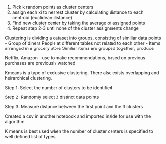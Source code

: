 1. Pick k random points as cluster centers
2. assign each xi to nearest cluster by calculating distance to each centroid (euclidean distance)
3. Find new cluster center by taking the average of assigned points
4. Repeat step 2-3 until none of the cluster assignments change 

Clustering is dividing a dataset into groups, consisting of similiar data points 
    - Group of diners 
        People at different tables not related to each other
    - Items arranged in a grocery store
        Similiar items are grouped together; produce

Netflix, Amazon - use to make recommendations, based on previous purchases are previously watched 

Kmeans is a type of exclusive clustering.  There also exists overlapping and heirarchical clustering. 


Step 1: 
Select the number of clusters to be identified

Step 2: Randomly select 3 distinct data points

Step 3: Measure distance between the first point and the 3 clusters 


Created a csv in another notebook and imported inside for use with the algorithm.  


K means is best used when the number of cluster centers is specified to well defined list of types. 